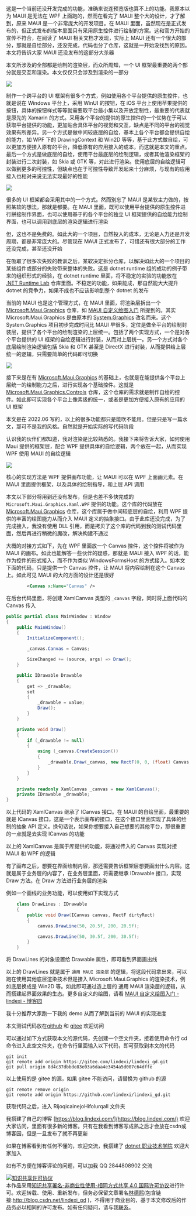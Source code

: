 
这是一个当前还没开发完成的功能，准确来说连预览版也算不上的功能。我原本以为 MAUI 是无法在 WPF 上面跑的，然而在看完了 MAUI 整个大的设计，才了解到，原来 MAUI 是一个非常庞大的开发项目。在 MAUI 里面，虽然现在是正式发布的，但正式发布的版本里面只有采用原生控件进行绘制的方案。这和官方开始的宣传不符合，在阅读了 MAUI 相关文档才发现，实际上 MAUI 还有一个很大的部分，那就是自绘部分，还没完成，代码也分了仓库，这就是一开始没找到的原因。本文将告诉大家 MAUI 还没发布的这部分大杀器

<!--more-->


<!-- CreateTime:2022/6/13 8:04:47 -->

<!-- 标签：MAUI,WPF,MauiGraphics -->

<!-- 发布 -->

本文所涉及的全部都是绘制的渲染层，而众所周知，一个 UI 框架最重要的两个部分就是交互和渲染。本文仅仅只会涉及到渲染的一部分

<!-- ![](image/WPF 使用 MAUI 的自绘制逻辑/WPF 使用 MAUI 的自绘制逻辑0.png) -->

![](http://cdn.lindexi.site/lindexi%2F202262020691058.jpg)

制作一个跨平台的 UI 框架有很多个方式，例如使用各个平台提供的原生控件，也就是说在 Windows 平台上，采用 WinUI 的按钮，在 iOS 平台上使用苹果提供的按钮，具体的按钮样式等等就需要取平台最小集以及开放定制性，最重要的代表就是原先的 Xamarin 的方式。采用各个平台的提供的原生控件的一个优势在于可以获取平台提供的功能，更加贴合具体平台的视觉和交互，缺点是不同的平台的视觉效果有所差异。另一个方式是做中间较底层的自绘，基本上各个平台都会提供自绘的能力，如 WPF 下的 DrawingContext 和 Win2D 等等，基于此方式做自绘，可以更加方便接入原有的平台，降低原有的应用接入的成本，而这就是本文的重点。最后一个方式是做底层的自绘，使用平台最底层的绘制逻辑，或者其他渲染框架的封装进行二次封装，如 Skia 或 GTK 等，对此进行渲染。使用底层的自绘逻辑可以做到更多的可控性，但缺点也在于可控性导致开发起来十分麻烦，与现有的应用接入也相对来说无法实现最好的性能

<!-- ![](image/WPF 使用 MAUI 的自绘制逻辑/WPF 使用 MAUI 的自绘制逻辑1.png) -->

![](http://cdn.lindexi.site/lindexi%2F202262020942676.jpg)

很多的 UI 框架都会采用其中的一个方式。然而别忘了 MAUI 是某软主力做的，按照某软的想法，那就是都要。在 MAUI 里面，既可以使用平台提供的原生控件进行拼接制作界面，也可以使用基于的各个平台的独立 UI 框架提供的自绘能力绘制界面，也可以调用到底层的渲染逻辑进行渲染

但，这也不是免费的。如此大的一个项目，自然投入的成本，无论是人力还是开发周期，都是非常庞大的。尽管现在 MAUI 正式发布了，可惜还有很大部分的工作还没完成，甚至还没开始

在吸取了很多次失败的教训之后，某软决定拆分仓库，以解决如此大的一个项目的某些组件或部分的失败带来整体的失败。这是 dotnet runtime 组的成功的例子带来的组织形式的经验，在 dotnet runtime 里面，将不稳定的实验的功能放在 [.NET Runtime Lab](https://github.com/dotnet/runtimelab) 仓库里面。不稳定的功能，如果能成，那自然能大大提升 dotnet 的竞争力，如果不成也不应该影响到整个 dotnet 的发布

当前的 MAUI 也是这个管理方式，在 MAUI 里面，将渲染层拆出一个 [Microsoft.Maui.Graphics](https://github.com/dotnet/Microsoft.Maui.Graphics) 仓库，如 [MAUI 自定义绘图入门](https://blog.lindexi.com/post/MAUI-%E8%87%AA%E5%AE%9A%E4%B9%89%E7%BB%98%E5%9B%BE%E5%85%A5%E9%97%A8.html) 所提到的。其实 Microsoft.Maui.Graphics 是由原本的 [System.Graphics](https://github.com/dotnet/System.Graphics) 改名而来。这个 System.Graphics 项目初步完成时间比 MAUI 早很多，定位是做全平台的绘制封装层，提供了各个平台的绘制渲染的上层统一。包括了两个实现方式，一个是对各个平台提供的 UI 框架的自绘逻辑进行封装，从而对上层统一。另一个方式对各个底层绘制渲染逻辑包括 Skia 和 GTK 甚至是 DirectX 进行封装，从而提供给上层统一的逻辑，只需要简单的代码即可切换

<!-- ![](image/WPF 使用 MAUI 的自绘制逻辑/WPF 使用 MAUI 的自绘制逻辑2.png) -->

![](http://cdn.lindexi.site/lindexi%2F20226202012174730.jpg)

接下来是在有 [Microsoft.Maui.Graphics](https://github.com/dotnet/Microsoft.Maui.Graphics) 的基础上，也就是在能提供各个平台上层统一的绘制能力之后，进行实现各个基础控件。这就是 [Microsoft.Maui.Graphics.Controls](https://github.com/dotnet/Microsoft.Maui.Graphics.Controls) 仓库，这个仓库的需求就是制作自绘的控件。如此即可实现各个平台上像素级的统一，或者是更加方便接入原有的应用的 UI 框架

本文是在 2022.06 写的，以上的很多功能都只是能吹不能用。但是只是写一篇水文，那可不是我的风格。自然就是开始实际的写代码阶段

认识我的伙伴们都知道，我对渲染是比较熟悉的。我接下来将告诉大家，如何使用 Maui 提供的框架层，配合 WPF 提供具体的自绘逻辑，两个放在一起，从而实现 WPF 使用 MAUI 的自绘逻辑

<!-- ![](image/WPF 使用 MAUI 的自绘制逻辑/WPF 使用 MAUI 的自绘制逻辑3.png) -->

![](http://cdn.lindexi.site/lindexi%2F20226202013293401.jpg)

核心的实现方法是 WPF 提供画布功能，让 MAUI 可以在 WPF 上面画元素。在 MAUI 里面提供框架，以及具体的绘制指导，和上层 API 调用

本文以下部分将用到还没有发布，但是也差不多快完成的 `Microsoft.Maui.Graphics.Xaml.WPF` 提供的功能。这个库的代码放在 [Microsoft.Maui.Graphics](https://github.com/dotnet/Microsoft.Maui.Graphics) 仓库，这个库属于做中间较底层的自绘，利用 WPF 提供的丰富的绘图能力从而介入 MAUI 定义的抽象接口。由于此库还没完成，为了完成接入，我没有使用 DLL 引用，而是拷贝了这个库的代码到我的测试代码里面，然后再进行稍微的魔改，解决构建不通过

大概的对接方式如下，先在 WPF 里面放一个 Canvas 控件，这个控件将被作为 MAUI 的画布。如此也能解答一些伙伴的疑惑，那就是 MAUI 接入 WPF 的话，能作为控件的形式接入，而不作为类似 WindowsFormsHost 的方式接入。如本文下面的代码，只是提供一个 Canvas 控件，让 MAUI 将内容绘制在这个 Canvas 上。如此可见 MAUI 的大的方面的设计还是很好

```xml
        <Canvas x:Name="Canvas" />
```

在后台代码里面，将创建 XamlCanvas 类型的 `_canvas` 字段，同时将上面代码的 Canvas 传入

```csharp
public partial class MainWindow : Window
{
    public MainWindow()
    {
        InitializeComponent();

        _canvas.Canvas = Canvas;

        SizeChanged += (source, args) => Draw();
    }

    public IDrawable Drawable
    {
        get => _drawable;
        set
        {
            _drawable = value;
            Draw();
        }
    }

    private void Draw()
    {
        if (_drawable != null)
        {
            using (_canvas.CreateSession())
            {
                _drawable.Draw(_canvas, new RectF(0, 0, (float) Canvas.Width, (float) Canvas.Height));
            }
        }
    }

    private readonly XamlCanvas _canvas = new XamlCanvas();
    private IDrawable _drawable;
}
```

以上代码的 XamlCanvas 继承了 ICanvas 接口。在 MAUI 的自绘里面，最重要的就是 ICanvas 接口，这是一个表示画布的接口，在这个接口里面实现了具体的绘制的抽象 API 定义。换句话说，如果你想要接入自己想要的其他平台，那很重要的一点就是去实现 ICanvas 的功能

以上的 XamlCanvas 是属于库提供的功能，将通过传入的 Canvas 实现对接 MAUI 和 WPF 的逻辑

有了画布之后，想要在界面绘制内容，那还需要告诉框架层想要画出什么内容。这就是属于业务层的内容了，在业务层里面，将需要继承 IDrawable 接口，实现 Draw 方法。在 Draw 方法进行业务层的渲染

例如一个画线的业务功能，可以使用如下实现方式

```csharp
    class DrawLines : IDrawable
    {
        public void Draw(ICanvas canvas, RectF dirtyRect)
        {
            canvas.DrawLine(50, 20.5f, 200, 20.5f);

            canvas.DrawLine(50, 30.5f, 200, 30.5f);
        }
    }
```

将 DrawLines 的对象设置给 Drawable 属性，即可看到界面画出线

以上的 DrawLines 就是属于 `通用 MAUI 渲染层` 的逻辑，将这段代码拿出来，可以跑在使用其他底层渲染技术但是接入 Microsoft.Maui.Graphics 的渲染技术，例如底层换成是 Win2D 等。如此即可通过造上层的 通用 MAUI 渲染层的逻辑，从而搭建起界面效果的生态。更多自定义的绘图，请看 [MAUI 自定义绘图入门 - lindexi - 博客园](https://www.cnblogs.com/lindexi/p/16349535.html )

我十分推荐大家跑一下我的 demo 从而了解到当前的 MAUI 的实现进度

本文测试代码放在[github](https://github.com/lindexi/lindexi_gd/tree/8d4c37dbbde83e03a6daa4e3454a5d007c64dffe/RijoqicainejoHifolurqall) 和 [gitee](https://gitee.com/lindexi/lindexi_gd/tree/8d4c37dbbde83e03a6daa4e3454a5d007c64dffe/RijoqicainejoHifolurqall) 欢迎访问

可以通过如下方式获取本文的源代码，先创建一个空文件夹，接着使用命令行 cd 命令进入此空文件夹，在命令行里面输入以下代码，即可获取到本文的代码

```
git init
git remote add origin https://gitee.com/lindexi/lindexi_gd.git
git pull origin 8d4c37dbbde83e03a6daa4e3454a5d007c64dffe
```

以上使用的是 gitee 的源，如果 gitee 不能访问，请替换为 github 的源

```
git remote remove origin
git remote add origin https://github.com/lindexi/lindexi_gd.git
```

获取代码之后，进入 RijoqicainejoHifolurqall 文件夹



我搭建了自己的博客 [https://blog.lindexi.com/](https://blog.lindexi.com/) 欢迎大家访问，里面有很多新的博客。只有在我看到博客写成熟之后才会放在csdn或博客园，但是一旦发布了就不再更新

如果在博客看到有任何不懂的，欢迎交流，我搭建了 [dotnet 职业技术学院](https://t.me/dotnet_campus) 欢迎大家加入

如有不方便在博客评论的问题，可以加我 QQ 2844808902 交流

<a rel="license" href="http://creativecommons.org/licenses/by-nc-sa/4.0/"><img alt="知识共享许可协议" style="border-width:0" src="https://licensebuttons.net/l/by-nc-sa/4.0/88x31.png" /></a><br />本作品采用<a rel="license" href="http://creativecommons.org/licenses/by-nc-sa/4.0/">知识共享署名-非商业性使用-相同方式共享 4.0 国际许可协议</a>进行许可。欢迎转载、使用、重新发布，但务必保留文章署名[林德熙](http://blog.csdn.net/lindexi_gd)(包含链接:http://blog.csdn.net/lindexi_gd )，不得用于商业目的，基于本文修改后的作品务必以相同的许可发布。如有任何疑问，请与我[联系](mailto:lindexi_gd@163.com)。